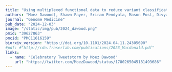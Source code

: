 ```yaml
---
title: "Using multiplexed functional data to reduce variant classification inequities in underrepresented populations"
authors: "Moez Dawood†, Shawn Fayer, Sriram Pendyala, Mason Post, Divya Kalra, Karynne Patterson, Eric Venner, Lara A. Muffley, Douglas M. Fowler, Alan F. Rubin, Jennifer E. Posey, Sharon E. Plon, James R. Lupski, Richard A. Gibbs, Lea M. Starita, Carla Daniela Robles-Espinoza, **Willow Coyote-Maestas†**, Irene Gallego Romero†"
journal: "Genome Medicine"
pub_date: "2024-12-03"
image: "/static/img/pub/2024_dawood.png"
pmid: "39627863"
pmcid: "PMC11616159"
biorxiv_version: "https://doi.org/10.1101/2024.04.11.24305690"
#pdf: #"http://cdn.fraserlab.com/publications/2023_Macdonald.pdf"
links:
  - name: "Celebratory Tweetstorm by Moez Dawood"
    url: "https://twitter.com/MoezDawood/status/1780265045181493686"
---
```


